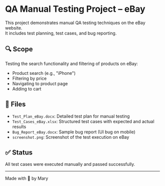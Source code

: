 # QA Manual Testing Project – eBay

This project demonstrates manual QA testing techniques on the eBay website.  
It includes test planning, test cases, and bug reporting.

## 🔍 Scope

Testing the search functionality and filtering of products on eBay:
- Product search (e.g., "iPhone")
- Filtering by price
- Navigating to product page
- Adding to cart

## 📁 Files

- `Test_Plan_eBay.docx`: Detailed test plan for manual testing
- `Test_Cases_eBay.xlsx`: Structured test cases with expected and actual results
- `Bug_Report_eBay.docx`: Sample bug report (UI bug on mobile)
- `screenshot.png`: Screenshot of the test execution on eBay

## ✅ Status

All test cases were executed manually and passed successfully.

---

Made with 💙 by Mary

